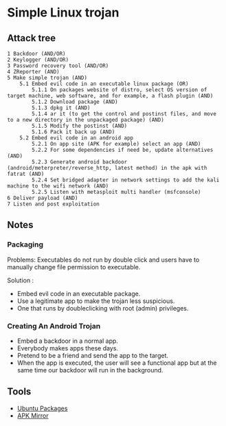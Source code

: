 # Simple Linux trojan

## Attack tree
```text
1 Backdoor (AND/OR)
2 Keylogger (AND/OR)
3 Password recovery tool (AND/OR)
4 ZReporter (AND)
5 Make simple trojan (AND)
    5.1 Embed evil code in an executable linux package (OR)
        5.1.1 On packages website of distro, select OS version of target machine, web software, and for example, a flash plugin (AND)
        5.1.2 Download package (AND)
        5.1.3 dpkg it (AND)
        5.1.4 ar it (to get the control and postinst files, and move to a new directory in the unpackaged package) (AND)
        5.1.5 Modify the postinst (AND)
        5.1.6 Pack it back up (AND)
    5.2 Embed evil code in an android app
        5.2.1 On app site (APK for example) select an app (AND)
        5.2.2 For some dependencies if need be, update alternatives (AND)
        5.2.3 Generate android backdoor (android/meterpreter/reverse_http, latest method) in the apk with fatrat (AND)
        5.2.4 Set bridged adapter in network settings to add the kali machine to the wifi network (AND)
        5.2.5 Listen with metasploit multi handler (msfconsole)
6 Deliver payload (AND)
7 Listen and post exploitation
```

## Notes

### Packaging

Problems: Executables do not run by double click and users have to manually change file permission to executable.

Solution :
* Embed evil code in an executable package.
* Use a legitimate app to make the trojan less suspicious.
* One that runs by doubleclicking with root (admin) privileges.

### Creating An Android Trojan

* Embed a backdoor in a normal app.
* Everybody makes apps these days.
* Pretend to be a friend and send the app to the target.
* When the app is executed, the user will see a functional app but at the same time our backdoor will run in the background.

## Tools

* [Ubuntu Packages](https://packages.ubuntu.com/)
* [APK Mirror](https://www.apkmirror.com/)


